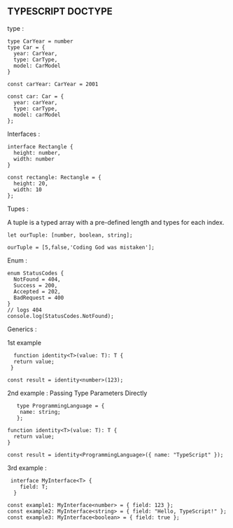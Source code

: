 ## TYPESCRIPT DOCTYPE

type :

    type CarYear = number
    type Car = {
      year: CarYear,
      type: CarType,
      model: CarModel
    }
    
    const carYear: CarYear = 2001
    
    const car: Car = {
      year: carYear,
      type: carType,
      model: carModel
    };

    
Interfaces :

    interface Rectangle {
      height: number,
      width: number
    }
    
    const rectangle: Rectangle = {
      height: 20,
      width: 10
    };


Tupes :

A tuple is a typed array with a pre-defined length and types for each index.

    let ourTuple: [number, boolean, string];
  
    ourTuple = [5,false,'Coding God was mistaken'];

Enum :
    
    enum StatusCodes {
      NotFound = 404,
      Success = 200,
      Accepted = 202,
      BadRequest = 400
    }
    // logs 404
    console.log(StatusCodes.NotFound);


Generics :

1st example 

      function identity<T>(value: T): T {
      return value;
     }
    
    const result = identity<number>(123);


2nd example :  Passing Type Parameters Directly


       type ProgrammingLanguage = {
        name: string;
       };
    
    function identity<T>(value: T): T {
      return value;
    }
    
    const result = identity<ProgrammingLanguage>({ name: "TypeScript" });


3rd example : 


     interface MyInterface<T> {
        field: T;
      }
    
    const example1: MyInterface<number> = { field: 123 };
    const example2: MyInterface<string> = { field: "Hello, TypeScript!" };
    const example3: MyInterface<boolean> = { field: true };








